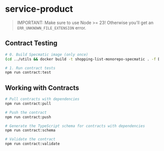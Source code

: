 # service-product

> IMPORTANT: Make sure to use Node >= 23!
> Otherwise you'll get an `ERR_UNKNOWN_FILE_EXTENSION` error.

## Contract Testing

```bash
# 0. Build Specmatic image (only once)
(cd ../utils && docker build -t shopping-list-monorepo-specmatic . -f Dockerfile.specmatic)

# 1. Run contract tests
npm run contract:test
```

## Working with Contracts

```bash
# Pull contracts with dependencies
npm run contract:pull

# Push the contract
npm run contract:push

# Generate the TypeScript schema for contracts with dependencies
npm run contract:schema

# Validate the contract
npm run contract:validate
```
